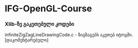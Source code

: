 # IFG-OpenGL-Course

### Xlib-ზე გაკეთებული კოდები

infiniteZigZagLineDrawingCode.c - ზიგზაგებს აკეთებ იტოგში. [დაკომენტარებული]
